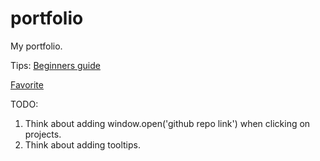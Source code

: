 # portfolio

My portfolio.

Tips: [Beginners guide](https://pesto.tech/resources/a-beginners-guide-to-creating-the-best-back-end-developer-portfolio)

[Favorite](https://www.kyawzinthiha.dev/#home)

TODO:

1. Think about adding window.open('github repo link') when clicking on projects.
2. Think about adding tooltips.
